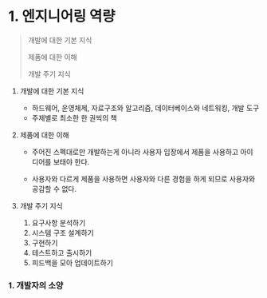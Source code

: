 # 1. 엔지니어링 역량

> 개발에 대한 기본 지식
>
> 제품에 대한 이해
>
> 개발 주기 지식



1. 개발에 대한 기본 지식

   - 하드웨어, 운영체제, 자료구조와 알고리즘, 데이터베이스와 네트워킹, 개발 도구
   - 주제별로 최소한 한 권씩의 책

2. 제품에 대한 이해

   - 주어진 스펙대로만 개발하는게 아니라 사용자 입장에서 제품을 사용하고 아이디어를 보태야 한다.

   - 사용자와 다르게 제품을 사용하면 사용자와 다른 경험을 하게 되므로 사용자와 공감할 수 없다.

3. 개발 주기 지식

   1. 요구사항 분석하기
   2. 시스템 구조 설계하기
   3. 구현하기
   4. 테스트하고 출시하기
   5. 피드백을 모아 업데이트하기



### 1. 개발자의 소양


